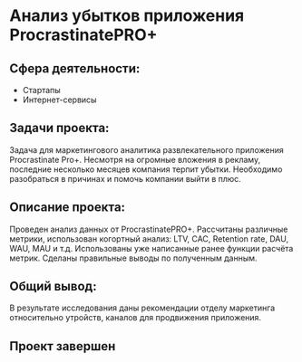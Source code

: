 # Анализ убытков приложения ProcrastinatePRO+

## Сфера деятельности:
* Стартапы
* Интернет-сервисы
 
## Задачи проекта:
Задача для маркетингового аналитика развлекательного приложения Procrastinate Pro+. Несмотря на огромные вложения в рекламу, последние несколько месяцев компания терпит убытки. Необходимо разобраться в причинах и помочь компании выйти в плюс.

## Описание проекта:
Проведен анализ данных от ProcrastinatePRO+.
Рассчитаны различные метрики, использован когортный анализ: LTV, CAC, Retention rate, DAU, WAU, MAU и т.д. Использованы уже написанные ранее функции расчёта метрик. Сделаны правильные выводы по полученным данным.

## Общий вывод:
В результате исследования даны рекомендации отделу маркетинга относительно утройств, каналов для продвижения приложения.

## Проект завершен

